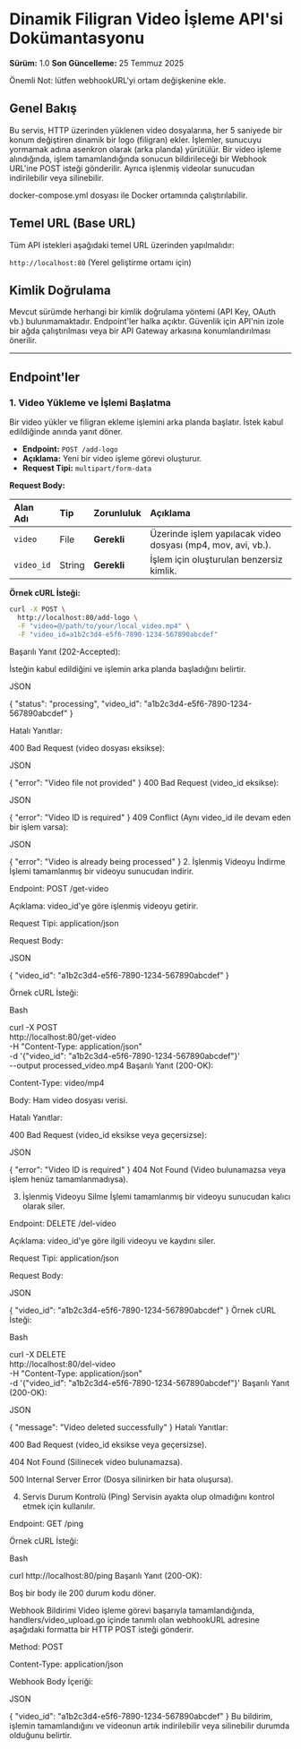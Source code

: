 # Dinamik Filigran Video İşleme API'si Dokümantasyonu

**Sürüm:** 1.0
**Son Güncelleme:** 25 Temmuz 2025

Önemli Not: lütfen webhookURL'yi ortam değişkenine ekle.

## Genel Bakış

Bu servis, HTTP üzerinden yüklenen video dosyalarına, her 5 saniyede bir konum değiştiren dinamik bir logo (filigran) ekler. İşlemler, sunucuyu yormamak adına asenkron olarak (arka planda) yürütülür. Bir video işleme alındığında, işlem tamamlandığında sonucun bildirileceği bir Webhook URL'ine POST isteği gönderilir. Ayrıca işlenmiş videolar sunucudan indirilebilir veya silinebilir.

docker-compose.yml dosyası ile Docker ortamında çalıştırılabilir.

## Temel URL (Base URL)

Tüm API istekleri aşağıdaki temel URL üzerinden yapılmalıdır:

`http://localhost:80` (Yerel geliştirme ortamı için)

## Kimlik Doğrulama

Mevcut sürümde herhangi bir kimlik doğrulama yöntemi (API Key, OAuth vb.) bulunmamaktadır. Endpoint'ler halka açıktır. Güvenlik için API'nin izole bir ağda çalıştırılması veya bir API Gateway arkasına konumlandırılması önerilir.

---

## Endpoint'ler

### 1. Video Yükleme ve İşlemi Başlatma

Bir video yükler ve filigran ekleme işlemini arka planda başlatır. İstek kabul edildiğinde anında yanıt döner.

- **Endpoint:** `POST /add-logo`
- **Açıklama:** Yeni bir video işleme görevi oluşturur.
- **Request Tipi:** `multipart/form-data`

**Request Body:**

| Alan Adı | Tip  | Zorunluluk | Açıklama                                                                |
| :------- | :--- | :--------- | :---------------------------------------------------------------------- |
| `video`  | File | **Gerekli** | Üzerinde işlem yapılacak video dosyası (mp4, mov, avi, vb.).           |
| `video_id` | String | **Gerekli** | İşlem için oluşturulan benzersiz kimlik. |

**Örnek cURL İsteği:**

```bash
curl -X POST \
  http://localhost:80/add-logo \
  -F "video=@/path/to/your/local_video.mp4" \
  -F "video_id=a1b2c3d4-e5f6-7890-1234-567890abcdef"
```

Başarılı Yanıt (202-Accepted):

İsteğin kabul edildiğini ve işlemin arka planda başladığını belirtir.

JSON

{
"status": "processing",
"video_id": "a1b2c3d4-e5f6-7890-1234-567890abcdef"
}

Hatalı Yanıtlar:

400 Bad Request (video dosyası eksikse):

JSON

{ "error": "Video file not provided" }
400 Bad Request (video_id eksikse):

JSON

{ "error": "Video ID is required" }
409 Conflict (Aynı video_id ile devam eden bir işlem varsa):

JSON

{ "error": "Video is already being processed" }
2. İşlenmiş Videoyu İndirme
   İşlemi tamamlanmış bir videoyu sunucudan indirir.

Endpoint: POST /get-video

Açıklama: video_id'ye göre işlenmiş videoyu getirir.

Request Tipi: application/json

Request Body:

JSON

{
"video_id": "a1b2c3d4-e5f6-7890-1234-567890abcdef"
}

Örnek cURL İsteği:

Bash

curl -X POST \
http://localhost:80/get-video \
-H "Content-Type: application/json" \
-d '{"video_id": "a1b2c3d4-e5f6-7890-1234-567890abcdef"}' \
--output processed_video.mp4
Başarılı Yanıt (200-OK):

Content-Type: video/mp4

Body: Ham video dosyası verisi.

Hatalı Yanıtlar:

400 Bad Request (video_id eksikse veya geçersizse):

JSON

{ "error": "Video ID is required" }
404 Not Found (Video bulunamazsa veya işlem henüz tamamlanmadıysa).

3. İşlenmiş Videoyu Silme
   İşlemi tamamlanmış bir videoyu sunucudan kalıcı olarak siler.

Endpoint: DELETE /del-video

Açıklama: video_id'ye göre ilgili videoyu ve kaydını siler.

Request Tipi: application/json

Request Body:

JSON

{
"video_id": "a1b2c3d4-e5f6-7890-1234-567890abcdef"
}
Örnek cURL İsteği:

Bash

curl -X DELETE \
http://localhost:80/del-video \
-H "Content-Type: application/json" \
-d '{"video_id": "a1b2c3d4-e5f6-7890-1234-567890abcdef"}'
Başarılı Yanıt (200-OK):

JSON

{ "message": "Video deleted successfully" }
Hatalı Yanıtlar:

400 Bad Request (video_id eksikse veya geçersizse).

404 Not Found (Silinecek video bulunamazsa).

500 Internal Server Error (Dosya silinirken bir hata oluşursa).

4. Servis Durum Kontrolü (Ping)
   Servisin ayakta olup olmadığını kontrol etmek için kullanılır.

Endpoint: GET /ping

Örnek cURL İsteği:

Bash

curl http://localhost:80/ping
Başarılı Yanıt (200-OK):

Boş bir body ile 200 durum kodu döner.

Webhook Bildirimi
Video işleme görevi başarıyla tamamlandığında, handlers/video_upload.go içinde tanımlı olan webhookURL adresine aşağıdaki formatta bir HTTP POST isteği gönderir.

Method: POST

Content-Type: application/json

Webhook Body İçeriği:

JSON

{
"video_id": "a1b2c3d4-e5f6-7890-1234-567890abcdef"
}
Bu bildirim, işlemin tamamlandığını ve videonun artık indirilebilir veya silinebilir durumda olduğunu belirtir.